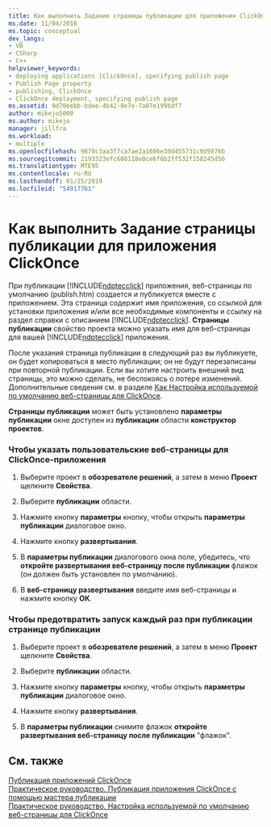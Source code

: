 ```yaml
---
title: Как выполнить Задание страницы публикации для приложения ClickOnce | Документация Майкрософт
ms.date: 11/04/2016
ms.topic: conceptual
dev_langs:
- VB
- CSharp
- C++
helpviewer_keywords:
- deploying applications [ClickOnce], specifying publish page
- Publish Page property
- publishing, ClickOnce
- ClickOnce deployment, specifying publish page
ms.assetid: 9d70eebb-bdee-4b42-8e7e-7a07e199bdf7
author: mikejo5000
ms.author: mikejo
manager: jillfra
ms.workload:
- multiple
ms.openlocfilehash: 9878c3aa3f7ca7ae2a1606e3dd455731c0d9876b
ms.sourcegitcommit: 2193323efc608118e0ce6f6b2ff532f158245d56
ms.translationtype: MTE95
ms.contentlocale: ru-RU
ms.lasthandoff: 01/25/2019
ms.locfileid: "54917761"
---
```

# <a name="how-to-specify-a-publish-page-for-a-clickonce-application"></a>Как выполнить Задание страницы публикации для приложения ClickOnce
При публикации [!INCLUDE[ndptecclick](../deployment/includes/ndptecclick_md.md)] приложения, веб-страницы по умолчанию (publish.htm) создается и публикуется вместе с приложением. Эта страница содержит имя приложения, со ссылкой для установки приложения и/или все необходимые компоненты и ссылку на раздел справки с описанием [!INCLUDE[ndptecclick](../deployment/includes/ndptecclick_md.md)]. **Страницы публикации** свойство проекта можно указать имя для веб-страницы для вашей [!INCLUDE[ndptecclick](../deployment/includes/ndptecclick_md.md)] приложения.  
  
 После указания страница публикации в следующий раз вы публикуете, он будет копироваться в место публикации; он не будут перезаписаны при повторной публикации. Если вы хотите настроить внешний вид страницы, это можно сделать, не беспокоясь о потере изменений. Дополнительные сведения см. в разделе [Как Настройка используемой по умолчанию веб-страницы для ClickOnce](../deployment/how-to-customize-the-default-web-page-for-a-clickonce-application.md).  
  
 **Страницы публикации** может быть установлено **параметры публикации** окне доступен из **публикации** области **конструктор проектов**.  
  
### <a name="to-specify-a-custom-web-page-for-a-clickonce-application"></a>Чтобы указать пользовательские веб-страницы для ClickOnce-приложения  
  
1.  Выберите проект в **обозревателе решений**, а затем в меню **Проект** щелкните **Свойства**.  
  
2.  Выберите **публикации** области.  
  
3.  Нажмите кнопку **параметры** кнопку, чтобы открыть **параметры публикации** диалоговое окно.  
  
4.  Нажмите кнопку **развертывания**.  
  
5.  В **параметры публикации** диалогового окна поле, убедитесь, что **откройте развертывания веб-страницу после публикации** флажок (он должен быть установлен по умолчанию).  
  
6.  В **веб-страницу развертывания** введите имя веб-страницы и нажмите кнопку **ОК**.  
  
### <a name="to-prevent-the-publish-page-from-launching-each-time-you-publish"></a>Чтобы предотвратить запуск каждый раз при публикации странице публикации  
  
1.  Выберите проект в **обозревателе решений**, а затем в меню **Проект** щелкните **Свойства**.  
  
2.  Выберите **публикации** области.  
  
3.  Нажмите кнопку **параметры** кнопку, чтобы открыть **параметры публикации** диалоговое окно.  
  
4.  Нажмите кнопку **развертывания**.  
  
5.  В **параметры публикации** снимите флажок **откройте развертывания веб-страницу после публикации** "флажок".  
  
## <a name="see-also"></a>См. также  
 [Публикация приложений ClickOnce](../deployment/publishing-clickonce-applications.md)   
 [Практическое руководство. Публикация приложения ClickOnce с помощью мастера публикации](../deployment/how-to-publish-a-clickonce-application-using-the-publish-wizard.md)   
 [Практическое руководство. Настройка используемой по умолчанию веб-страницы для ClickOnce](../deployment/how-to-customize-the-default-web-page-for-a-clickonce-application.md)